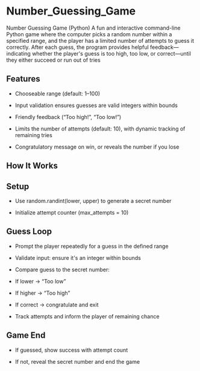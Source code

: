 # Number_Guessing_Game

Number Guessing Game (Python)
A fun and interactive command-line Python game where the computer picks a random number within a specified range, and the player has a limited number of attempts to guess it correctly. After each guess, the program provides helpful feedback—indicating whether the player's guess is too high, too low, or correct—until they either succeed or run out of tries 

## Features

- Chooseable range (default: 1–100)

- Input validation ensures guesses are valid integers within bounds

- Friendly feedback (“Too high!”, “Too low!”)

- Limits the number of attempts (default: 10), with dynamic tracking of remaining tries

- Congratulatory message on win, or reveals the number if you lose

## How It Works

## Setup

- Use random.randint(lower, upper) to generate a secret number

- Initialize attempt counter (max_attempts = 10) 

## Guess Loop

- Prompt the player repeatedly for a guess in the defined range

- Validate input: ensure it's an integer within bounds

- Compare guess to the secret number:

- If lower → “Too low”

- If higher → “Too high”

- If correct → congratulate and exit

- Track attempts and inform the player of remaining chance

## Game End

- If guessed, show success with attempt count

- If not, reveal the secret number and end the game
